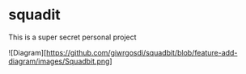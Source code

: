 # squadit
This is a super secret personal project

![Diagram][https://github.com/giwrgosdi/squadbit/blob/feature-add-diagram/images/Squadbit.png]
